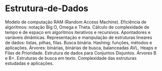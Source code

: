 # Estrutura-de-Dados
Modelo de computação RAM (Random Access Machine). Eficiência de algoritmos: notação Big O, Omega e Theta. Cálculo de complexidade de tempo e de espaço em algoritmos iterativos e recursivos. Apontadores e variáveis dinâmicas. Representação e manipulação de estruturas lineares de dados: listas, pilhas, filas. Busca binária. Hashing: funções, métodos e aplicações. Árvores: binárias, binárias de busca, balanceadas AVL. Heaps e Filas de Prioridade. Estrutura de dados para Conjuntos Disjuntos. Árvores B e B+. Estruturas de busca em texto. Complexidade das estruturas estudadas e aplicações.
